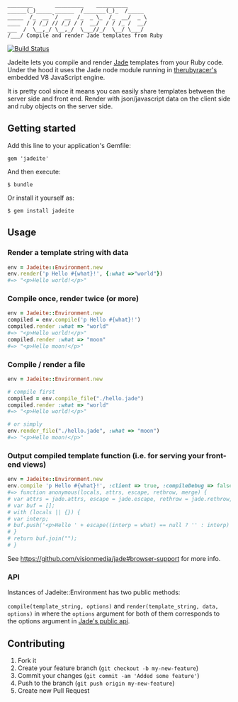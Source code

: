 ```
________       _________    __________      
______(_)_____ ______  /_______(_)_  /_____ 
_____  /_  __ `/  __  /_  _ \_  /_  __/  _ \
____  / / /_/ // /_/ / /  __/  / / /_ /  __/
___  /  \__,_/ \__,_/  \___//_/  \__/ \___/ 
/___/ Compile and render Jade templates from Ruby

```

[![Build Status](https://semaphoreapp.com/api/v1/projects/36a547252959a65eeb492fea1278fb77c3473d4e/28284/badge.png)](https://semaphoreapp.com/projects/1581/branches/28284)

Jadeite lets you compile and render [Jade](http://jade-lang.com) templates from your Ruby code.
Under the hood it uses the Jade node module running in
[therubyracer's](https://github.com/cowboyd/therubyracer) embedded V8 JavaScript engine.

It is pretty cool since it means you can easily share templates between the server side and front end.
Render with json/javascript data on the client side and ruby objects on the server side.

## Getting started

Add this line to your application's Gemfile:

    gem 'jadeite'

And then execute:

    $ bundle

Or install it yourself as:

    $ gem install jadeite

## Usage

### Render a template string with data

```ruby
env = Jadeite::Environment.new
env.render('p Hello #{what}!', {:what =>"world"})
#=> "<p>Hello world!</p>"
```

### Compile once, render twice (or more)

```ruby
env = Jadeite::Environment.new
compiled = env.compile('p Hello #{what}!')
compiled.render :what => "world"
#=> "<p>Hello world!</p>"
compiled.render :what => "moon"
#=> "<p>Hello moon!</p>"
```

### Compile / render a file

```ruby
env = Jadeite::Environment.new

# compile first
compiled = env.compile_file("./hello.jade")
compiled.render :what => "world"
#=> "<p>Hello world!</p>"

# or simply
env.render_file("./hello.jade", :what => "moon")
#=> "<p>Hello moon!</p>"
```

### Output compiled template function (i.e. for serving your front-end views)

```ruby
env = Jadeite::Environment.new
env.compile 'p Hello #{what}!', :client => true, :compileDebug => false
#=> function anonymous(locals, attrs, escape, rethrow, merge) {
# var attrs = jade.attrs, escape = jade.escape, rethrow = jade.rethrow, merge = jade.merge;
# var buf = [];
# with (locals || {}) {
# var interp;
# buf.push('<p>Hello ' + escape((interp = what) == null ? '' : interp) + '!</p>');
# }
# return buf.join("");
# }

```

See https://github.com/visionmedia/jade#browser-support for more info.

### API
Instances of Jadeite::Environment has two public methods:

`compile(template_string, options)` and `render(template_string, data, options)`
in where the `options` argument for both of them corresponds to the options argument in
[Jade's public api](https://github.com/visionmedia/jade#public-api).

## Contributing

1. Fork it
2. Create your feature branch (`git checkout -b my-new-feature`)
3. Commit your changes (`git commit -am 'Added some feature'`)
4. Push to the branch (`git push origin my-new-feature`)
5. Create new Pull Request
